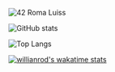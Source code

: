 ![42 Roma Luiss](https://badge42.herokuapp.com/api/stats/dmalori)

![GitHub stats](https://github-readme-stats.vercel.app/api?username=demian2435&show_icons=true&theme=tokyonight)

![Top Langs](https://github-readme-stats.vercel.app/api/top-langs/?username=demian2435&langs_count=10&show_icons=true&theme=tokyonight)

[![willianrod's wakatime stats](https://github-readme-stats.vercel.app/api/wakatime?username=demian2435)](https://github.com/demian2435/github-readme-stats)

